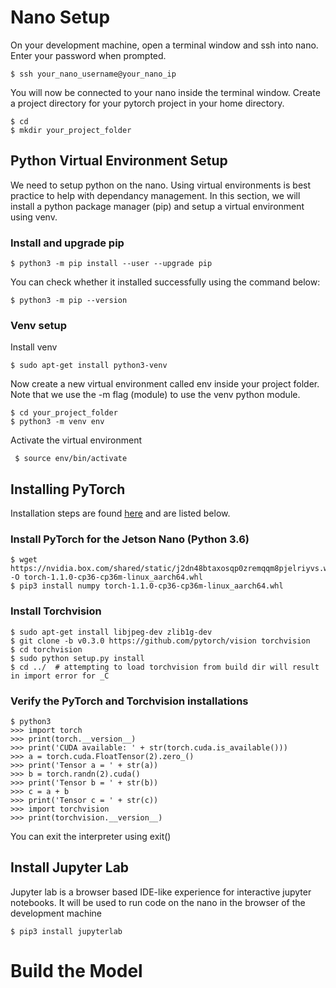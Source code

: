 # Nano Setup

On your development machine, open a terminal window and ssh into nano. Enter your password when prompted.

    $ ssh your_nano_username@your_nano_ip

You will now be connected to your nano inside the terminal window. Create a project directory for your pytorch project in your home directory.

    $ cd 
    $ mkdir your_project_folder

## Python Virtual Environment Setup

We need to setup python on the nano. Using virtual environments is best practice to help with dependancy management. In this section, we will install a python package manager (pip) and setup a virtual environment using venv.

### Install and upgrade pip

    $ python3 -m pip install --user --upgrade pip

You can check whether it installed successfully using the command below:

    $ python3 -m pip --version
    
### Venv setup
 
 Install venv
 
    $ sudo apt-get install python3-venv
    
Now create a new virtual environment called env inside your project folder. Note that we use the -m flag (module) to use the venv python module.

    $ cd your_project_folder
    $ python3 -m venv env
    
 Activate the virtual environment
 
     $ source env/bin/activate
     
## Installing PyTorch

Installation steps are found [here](https://devtalk.nvidia.com/default/topic/1049071/jetson-nano/pytorch-for-jetson-nano-with-new-torch2trt-converter/) and are listed below.

### Install PyTorch for the Jetson Nano (Python 3.6)

    $ wget https://nvidia.box.com/shared/static/j2dn48btaxosqp0zremqqm8pjelriyvs.whl -O torch-1.1.0-cp36-cp36m-linux_aarch64.whl
    $ pip3 install numpy torch-1.1.0-cp36-cp36m-linux_aarch64.whl
    
### Install Torchvision

    $ sudo apt-get install libjpeg-dev zlib1g-dev
    $ git clone -b v0.3.0 https://github.com/pytorch/vision torchvision
    $ cd torchvision
    $ sudo python setup.py install
    $ cd ../  # attempting to load torchvision from build dir will result in import error for _C
    
### Verify the PyTorch and Torchvision installations

    $ python3
    >>> import torch
    >>> print(torch.__version__)
    >>> print('CUDA available: ' + str(torch.cuda.is_available()))
    >>> a = torch.cuda.FloatTensor(2).zero_()
    >>> print('Tensor a = ' + str(a))
    >>> b = torch.randn(2).cuda()
    >>> print('Tensor b = ' + str(b))
    >>> c = a + b
    >>> print('Tensor c = ' + str(c))
    >>> import torchvision
    >>> print(torchvision.__version__)
    
You can exit the interpreter using exit()

## Install Jupyter Lab

Jupyter lab is a browser based IDE-like experience for interactive jupyter notebooks. It will be used to run code on the nano in the browser of the development machine

    $ pip3 install jupyterlab

# Build the Model
